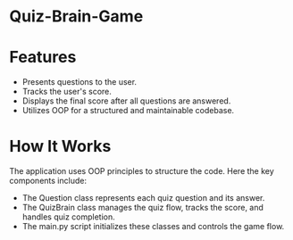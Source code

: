 # Quiz-Brain-Game
# Features 
- Presents questions to the user.
- Tracks the user's score.
- Displays the final score after all questions are answered.
- Utilizes OOP for a structured and maintainable codebase.
# How It Works
The application uses OOP principles to structure the code.  Here the key components include:
- The Question class represents each quiz question and its answer.
- The QuizBrain class manages the quiz flow, tracks the score, and handles quiz completion.
- The main.py script initializes these classes and controls the game flow.
